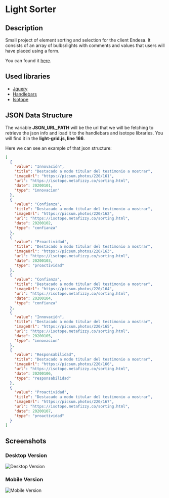 # Light Sorter

## Description

Small project of element sorting and selection for the client Endesa. It consists of an array of bulbs/lights with comments and values that users will have placed using a form.

You can found it [here](https://daliife.github.io/light-sorter/).

## Used libraries

- [Jquery](https://jquery.com/)
- [Handlebars](https://handlebarsjs.com/)
- [Isotope](https://isotope.metafizzy.co/)

## JSON Data Structure

The variable **JSON_URL_PATH** will be the url that we will be fetching to retrieve the json info and load it to the handlebars and isotope libraries. You will find it in the **light-grid.js, line 166**.

Here we can see an example of that json structure:

```json
[
  {
    "value": "Innovación",
    "title": "Destacado a modo titular del testimonio a mostrar",
    "imageUrl": "https://picsum.photos/220/161",
    "url": "https://isotope.metafizzy.co/sorting.html",
    "date": 20200101,
    "type": "innovacion"
  },
  {
    "value": "Confianza",
    "title": "Destacado a modo titular del testimonio a mostrar",
    "imageUrl": "https://picsum.photos/220/162",
    "url": "https://isotope.metafizzy.co/sorting.html",
    "date": 20200102,
    "type": "confianza"
  },
  {
    "value": "Proactividad",
    "title": "Destacado a modo titular del testimonio a mostrar",
    "imageUrl": "https://picsum.photos/220/163",
    "url": "https://isotope.metafizzy.co/sorting.html",
    "date": 20200103,
    "type": "proactividad"
  },
  {
    "value": "Confianza",
    "title": "Destacado a modo titular del testimonio a mostrar",
    "imageUrl": "https://picsum.photos/220/164",
    "url": "https://isotope.metafizzy.co/sorting.html",
    "date": 20200104,
    "type": "confianza"
  },
  {
    "value": "Innovación",
    "title": "Destacado a modo titular del testimonio a mostrar",
    "imageUrl": "https://picsum.photos/220/165",
    "url": "https://isotope.metafizzy.co/sorting.html",
    "date": 20200105,
    "type": "innovacion"
  },
  {
    "value": "Responsabilidad",
    "title": "Destacado a modo titular del testimonio a mostrar",
    "imageUrl": "https://picsum.photos/220/166",
    "url": "https://isotope.metafizzy.co/sorting.html",
    "date": 20200106,
    "type": "responsabilidad"
  },
  {
    "value": "Proactividad",
    "title": "Destacado a modo titular del testimonio a mostrar",
    "imageUrl": "https://picsum.photos/220/167",
    "url": "https://isotope.metafizzy.co/sorting.html",
    "date": 20200107,
    "type": "proactividad"
  }
]
```

## Screenshots

### Desktop Version

![Desktop Version](https://imgur.com/OnphlCH.png)

### Mobile Version

![Mobile Version](https://imgur.com/87LeZo6.png)
